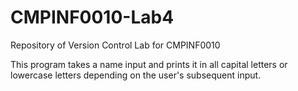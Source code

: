 # CMPINF0010-Lab4
Repository of Version Control Lab for CMPINF0010

This program takes a name input and prints it in all capital letters or lowercase letters depending on the user's subsequent input.
